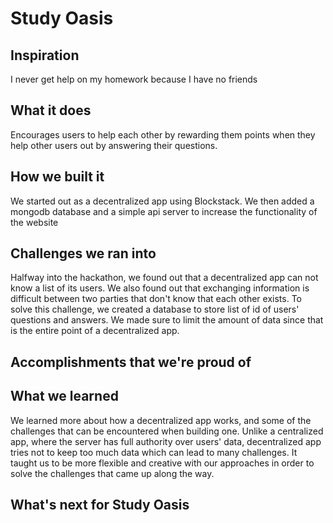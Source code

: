 # Study Oasis

## Inspiration
I never get help on my homework because I have no friends

## What it does
Encourages users to help each other by rewarding them points when they help other users out by answering their questions.

## How we built it
We started out as a decentralized app using Blockstack. We then added a mongodb database and a simple api server to increase the functionality of the website

## Challenges we ran into
Halfway into the hackathon, we found out that a decentralized app can not know a list of its users. We also found out that exchanging information is difficult between two parties that don't know that each other exists. To solve this challenge, we created a database to store list of id of users' questions and answers. We made sure to limit the amount of data since that is the entire point of a decentralized app.

## Accomplishments that we're proud of


## What we learned
We learned more about how a decentralized app works, and some of the challenges that can be encountered when building one. Unlike a centralized app, where the server has full authority over users' data, decentralized app tries not to keep too much data which can lead to many challenges. It taught us to be more flexible and creative with our approaches in order to solve the challenges that came up along the way.

## What's next for Study Oasis
